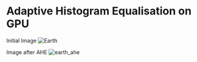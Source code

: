 # Adaptive Histogram Equalisation on GPU

Initial Image
![Earth]("./images/earth.png")

Image after AHE
![earth_ahe]("./images/OUT_GPU.png")